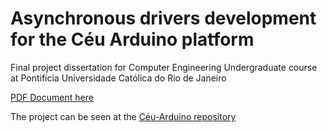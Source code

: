 # Asynchronous drivers development for the Céu Arduino platform
Final project dissertation for Computer Engineering Undergraduate course at Pontifícia Universidade Católica do Rio de Janeiro

[PDF Document here](report.pdf)

The project can be seen at the [Céu-Arduino repository](https://github.com/fsantanna/ceu-arduino)
